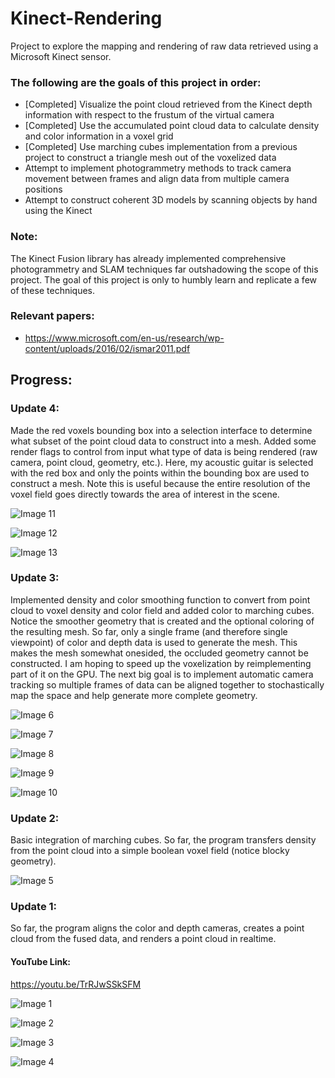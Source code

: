 # Kinect-Rendering
Project to explore the mapping and rendering of raw data retrieved using a Microsoft Kinect sensor. 

### The following are the goals of this project in order:
- [Completed] Visualize the point cloud retrieved from the Kinect depth information with respect to the frustum of the virtual camera
- [Completed] Use the accumulated point cloud data to calculate density and color information in a voxel grid
- [Completed] Use marching cubes implementation from a previous project to construct a triangle mesh out of the voxelized data
- Attempt to implement photogrammetry methods to track camera movement between frames and align data from multiple camera positions
- Attempt to construct coherent 3D models by scanning objects by hand using the Kinect

### Note: 
The Kinect Fusion library has already implemented comprehensive photogrammetry and SLAM techniques far outshadowing the scope of this project. The goal of this project is only to humbly learn and replicate a few of these techniques.

### Relevant papers:
- https://www.microsoft.com/en-us/research/wp-content/uploads/2016/02/ismar2011.pdf

## Progress:

### Update 4:

Made the red voxels bounding box into a selection interface to determine what subset of the point cloud data to construct into a mesh. Added some render flags to control from input what type of data is being rendered (raw camera, point cloud, geometry, etc.). Here, my acoustic guitar is selected with the red box and only the points within the bounding box are used to construct a mesh. Note this is useful because the entire resolution of the voxel field goes directly towards the area of interest in the scene. 

![Image 11](https://github.com/nithinp7/Kinect-Rendering/blob/main/Screenshots/segmentation1.png)

![Image 12](https://github.com/nithinp7/Kinect-Rendering/blob/main/Screenshots/segmentation2.png)

![Image 13](https://github.com/nithinp7/Kinect-Rendering/blob/main/Screenshots/segmentation3.png)

### Update 3:

Implemented density and color smoothing function to convert from point cloud to voxel density and color field and added color to marching cubes. Notice the smoother geometry that is created and the optional coloring of the resulting mesh. So far, only a single frame (and therefore single viewpoint) of color and depth data is used to generate the mesh. This makes the mesh somewhat onesided, the occluded geometry cannot be constructed. I am hoping to speed up the voxelization by reimplementing part of it on the GPU. The next big goal is to implement automatic camera tracking so multiple frames of data can be aligned together to stochastically map the space and help generate more complete geometry.

![Image 6](https://github.com/nithinp7/Kinect-Rendering/blob/main/Screenshots/Kinect%20SLAM%2011_20_2020%2010_33_57%20PM.png)

![Image 7](https://github.com/nithinp7/Kinect-Rendering/blob/main/Screenshots/Kinect%20SLAM%2011_20_2020%209_55_32%20PM.png)

![Image 8](https://github.com/nithinp7/Kinect-Rendering/blob/main/Screenshots/Kinect%20SLAM%2011_20_2020%2011_03_40%20PM.png)

![Image 9](https://github.com/nithinp7/Kinect-Rendering/blob/main/Screenshots/Kinect%20SLAM%2011_20_2020%2011_03_56%20PM.png)

![Image 10](https://github.com/nithinp7/Kinect-Rendering/blob/main/Screenshots/Kinect%20SLAM%2011_20_2020%2011_08_34%20PM.png)

### Update 2:

Basic integration of marching cubes. So far, the program transfers density from the point cloud into a simple boolean voxel field (notice blocky geometry).

![Image 5](https://github.com/nithinp7/Kinect-Rendering/blob/main/Screenshots/Kinect%20SLAM%2011_18_2020%208_49_48%20PM.png)


### Update 1:

So far, the program aligns the color and depth cameras, creates a point cloud from the fused data, and renders a point cloud in realtime.

#### YouTube Link: 
https://youtu.be/TrRJwSSkSFM

![Image 1](https://github.com/nithinp7/Kinect-Rendering/blob/main/Screenshots/out-001.jpg)

![Image 2](https://github.com/nithinp7/Kinect-Rendering/blob/main/Screenshots/out-003.jpg)

![Image 3](https://github.com/nithinp7/Kinect-Rendering/blob/main/Screenshots/out-004.jpg)

![Image 4](https://github.com/nithinp7/Kinect-Rendering/blob/main/Screenshots/out-006.jpg)


